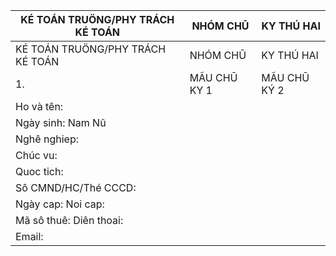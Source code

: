 | KÉ TOÁN TRUÖNG/PHY TRÁCH KÉ TOÁN | NHÓM CHŪ | KY THÚ HAI |
| --- | --- | --- |
| KÉ TOÁN TRUÖNG/PHY TRÁCH KÉ TOÁN | NHÓM CHŪ | KY THÚ HAI |
| 1. | MÃU CHŪ KY 1 | MÃU CHŪ KÝ 2 |
| Ho và tên: |  |  |
| Ngày sinh: Nam Nû |  |  |
| Nghê nghiep: |  |  |
| Chúc vu: |  |  |
| Quoc tich: |  |  |
| Sô CMND/HC/Thé CCCD: |  |  |
| Ngày cap: Noi cap: |  |  |
| Mã sô thuê: Diên thoai: |  |  |
| Email: |  |  |

